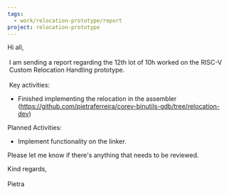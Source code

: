 ```yaml
---
tags:
  - work/relocation-prototype/report
project: relocation-prototype
---
```

Hi all,  
   
 I am sending a report regarding the 12th lot of 10h worked on the RISC-V  
 Custom Relocation Handling prototype.  
   
 Key activities:  
* Finished implementing the relocation in the assembler (https://github.com/pietraferreira/corev-binutils-gdb/tree/relocation-dev)  
  
Planned Activities:  
* Implement functionality on the linker.  
  
Please let me know if there's anything that needs to be reviewed.  
  
Kind regards,  
   
Pietra